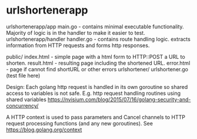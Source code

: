 # urlshortenerapp

urlshortenerapp/app
  main.go - contains minimal executable functionality. Majority of logic is in
    the handler to make it easier to test.
urlshortenerapp/handler
  handler.go - contains route handling logic.  extracts information from HTTP
    requests and forms http responses.

  public/
    index.html - simple page with a html form to HTTP::POST a URL to shorten.
    result.html - resulting page including the shortened URL.
    error.html - page if cannot find shortURL or other errors
urlshortener/
  urlshortener.go
  (test file here)

Design:
Each golang http request is handled in its own goroutine so shared access to
variables is not safe. E.g. http request handling routines using shared variables
https://nvisium.com/blog/2015/07/16/golang-security-and-concurrency/

A HTTP context is used to pass parameters and Cancel channels to HTTP request
processing functions (and any new goroutines).
See https://blog.golang.org/context
